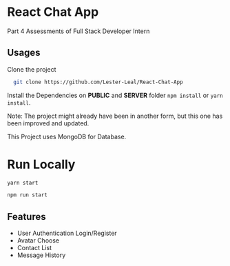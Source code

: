
# React Chat App

Part 4 Assessments of Full Stack Developer Intern
## Usages

Clone the project

```bash
  git clone https://github.com/Lester-Leal/React-Chat-App
```
Install the Dependencies on **PUBLIC** and **SERVER** folder 
`npm install` or `yarn install`.

Note: The project might already have been in another form, but this one has been improved and updated.

This Project uses MongoDB for Database.

# Run Locally

```bash
yarn start
```

```bash
npm run start
```
## Features

- User Authentication Login/Register
- Avatar Choose
- Contact List
- Message History

